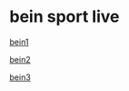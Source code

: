 # bein sport live 

[bein1](http://www.html-editor.tk/bein/1.html)

[bein2](http://www.html-editor.tk/bein/3.html)

[bein3](http://www.html-editor.tk/bein/3.html)

